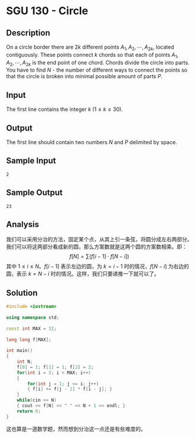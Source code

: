 # SGU 130 - Circle


## Description

On a circle border there are $2k$ different points $A_1, A_2, \cdots , A_{2k}$, located contiguously. These points connect $k$ chords so that each of points $A_1, A_2, \cdots, A_{2k}$ is the end point of one chord. Chords divide the circle into parts. You have to find $N$ - the number of different ways to connect the points so that the circle is broken into minimal possible amount of parts $P$.

## Input

The first line contains the integer $k$ ($1\leq k\leq 30$).

## Output

The first line should contain two numbers $N$ and $P$ delimited by space.

## Sample Input

```
2
```

## Sample Output

```
23
```

## Analysis

我们可以采用分治的方法，固定某个点，从其上引一条弦，将圆分成左右两部分。我们可以将这两部分看成新的圆，那么方案数就是这两个圆的方案数相乘。即：$$f[N] = \sum{\left(f[i - 1] \cdot f[N - i]\right)}$$ 其中 $1\leq i\leq N$。$f[i-1]$ 表示左边的圆，为 $k = i - 1$ 时的情况，$f[N - i]$ 为右边的圆，表示 $k = N - i$ 时的情况。这样，我们只要递推一下就可以了。

## Solution

```cpp
#include <iostream>
 
using namespace std;
 
const int MAX = 32;
 
long long f[MAX];
 
int main()
{
    int N;
    f[0] = 1; f[1] = 1; f[2] = 2;
    for(int i = 3; i < MAX; i++)
    {
        for(int j = 1; j <= i; j++)
        { f[i] += f[j - 1] * f[i - j]; }
    }
    while(cin >> N)
    { cout << f[N] << " " << N + 1 << endl; }
    return 0;
}
```

这也算是一道数学题，然而想到分治这一点还是有些难度的。
